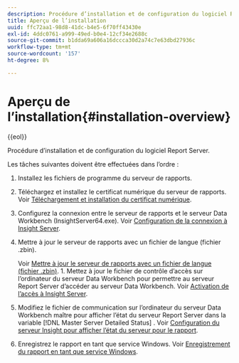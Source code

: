 ```yaml
---
description: Procédure d’installation et de configuration du logiciel Report Server.
title: Aperçu de l’installation
uuid: ffc72aa1-98d8-41dc-b4e5-6f70ff43430e
exl-id: 4ddc0761-a999-49ed-b0e4-12cf34e2688c
source-git-commit: b1dda69a606a16dccca30d2a74c7e63dbd27936c
workflow-type: tm+mt
source-wordcount: '157'
ht-degree: 8%

---
```


# Aperçu de l’installation{#installation-overview}

{{eol}}

Procédure d’installation et de configuration du logiciel Report Server.

Les tâches suivantes doivent être effectuées dans l’ordre :

1. Installez les fichiers de programme du serveur de rapports.
1. Téléchargez et installez le certificat numérique du serveur de rapports. Voir [Téléchargement et installation du certificat numérique](../../../home/c-rpt-oview/c-inst-rpt/c-install-dig-cert/c-install-dig-cert.md#concept-5a61fc67df3643598c7c403962075f76).
1. Configurez la connexion entre le serveur de rapports et le serveur Data Workbench (InsightServer64.exe). Voir [Configuration de la connexion à Insight Server](../../../home/c-rpt-oview/c-inst-rpt/t-config-conn-ins-svr.md#task-a3ca949c43244782b658fb4437fd724c).
1. Mettre à jour le serveur de rapports avec un fichier de langue (fichier .zbin).

   Voir [Mettre à jour le serveur de rapports avec un fichier de langue (fichier .zbin)](../../../home/c-rpt-oview/c-inst-rpt/c-zbin-file-update.md#concept-5637a8f52b7643759e423c2068b4126b). 1. Mettez à jour le fichier de contrôle d’accès sur l’ordinateur du serveur Data Workbench pour permettre au serveur Report Server d’accéder au serveur Data Workbench. Voir [Activation de l’accès à Insight Server](../../../home/c-rpt-oview/c-inst-rpt/t-en-acc-ins-svr.md#task-e7b95cf9cb194842ad72fa534c56c3cc).
1. Modifiez le fichier de communication sur l’ordinateur du serveur Data Workbench maître pour afficher l’état du serveur Report Server dans la variable [!DNL Master Server Detailed Status] . Voir [Configuration du serveur Insight pour afficher l’état du serveur pour le rapport](../../../home/c-rpt-oview/c-inst-rpt/t-display-svr-st-rpt.md#task-a14d096f85924d9b93eef950591f93a8).
1. Enregistrez le rapport en tant que service Windows. Voir [Enregistrement du rapport en tant que service Windows](../../../home/c-rpt-oview/c-inst-rpt/t-reg-rpt-win-svc.md#task-a8762d7818ed4cfd87e616db6a68b3a6).
